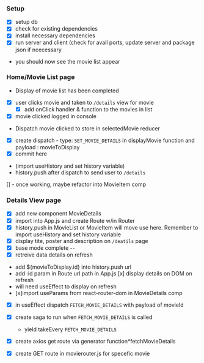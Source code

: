 ### Setup
- [x] setup db
- [x] check for existing dependencies
- [x] install necessary dependencies 
- [x] run server and client (check for avail ports, update server and package json if ncecessary
* you should now see the movie list appear

### Home/Movie List page

* Display of movie list has been completed 
- [x] user clicks movie and taken to `/details` view for movie
    - [x] add onClick handler & function to the movies in list

- [x] movie clicked logged in console
- Dispatch movie clicked to store in selectedMovie reducer
- [x] create dispatch - type: `SET_MOVIE_DETAILS` in displayMovie function and payload : movieToDisplay 
- [x] commit here
- (import useHistory and set history variable)
- history.push after dispatch to send user to `/details`

[] - once working, maybe refactor into MovieItem comp

### Details View page 
- [x] add new component MovieDetails
- [x] import into App.js and create Route w/in Router
- [x] history.push in MovieList or MovieItem will move use here. Remember to import useHistory and set history variable 
- [x] display tite, poster and description on  `/deatils` page
- [x] base mode complete
--
- [x] retreive data details on refresh 
- add ${movieToDisplay.id} into history.push url
- add :id param in Route url path in App.js
[x] display details on DOM on refresh
- will need useEffect to display on refresh
- [x]import useParams from react-router-dom in MovieDetails comp
- [x] in useEffect dispatch `FETCH_MOVIE_DETAILS` with payload of movieId

- [x] create saga to run when  `FETCH_MOVIE_DETAILS` is called
    - yield takeEvery  `FETCH_MOVIE_DETAILS` 
- [x] create axios get route via generator function*fetchMovieDetails 
- [x] create GET route in  movierouter.js for specefic movie 
